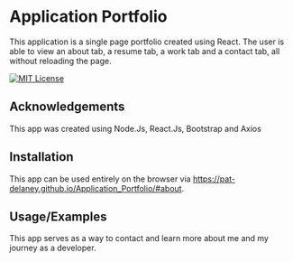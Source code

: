 # Application Portfolio

This application is a single page portfolio created using React. The user is able to view an about tab, a resume tab, a work tab and a contact tab, all without reloading the page.



[![MIT License](https://img.shields.io/badge/License-MIT-green.svg)](https://choosealicense.com/licenses/mit/)

## Acknowledgements

 This app was created using Node.Js, React.Js, Bootstrap and Axios


## Installation

This app can be used entirely on the browser via https://pat-delaney.github.io/Application_Portfolio/#about.    
## Usage/Examples

This app serves as a way to contact and learn more about me and my journey as a developer. 

